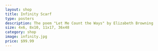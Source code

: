 ```yaml
---
layout: shop
title: Infinity Scarf
type: posters
description: The poem "Let Me Count the Ways" by Elizabeth Browning
size: 4x6, 8x10, 11x17, 36x48 
category: shop
image: infinity.jpg
price: $99.99
---
```


